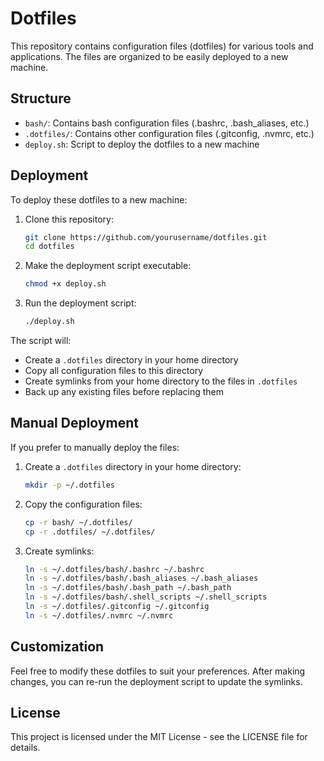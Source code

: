 # Dotfiles

This repository contains configuration files (dotfiles) for various tools and applications. The files are organized to be easily deployed to a new machine.

## Structure

- `bash/`: Contains bash configuration files (.bashrc, .bash_aliases, etc.)
- `.dotfiles/`: Contains other configuration files (.gitconfig, .nvmrc, etc.)
- `deploy.sh`: Script to deploy the dotfiles to a new machine

## Deployment

To deploy these dotfiles to a new machine:

1. Clone this repository:
   ```bash
   git clone https://github.com/yourusername/dotfiles.git
   cd dotfiles
   ```

2. Make the deployment script executable:
   ```bash
   chmod +x deploy.sh
   ```

3. Run the deployment script:
   ```bash
   ./deploy.sh
   ```

The script will:
- Create a `.dotfiles` directory in your home directory
- Copy all configuration files to this directory
- Create symlinks from your home directory to the files in `.dotfiles`
- Back up any existing files before replacing them

## Manual Deployment

If you prefer to manually deploy the files:

1. Create a `.dotfiles` directory in your home directory:
   ```bash
   mkdir -p ~/.dotfiles
   ```

2. Copy the configuration files:
   ```bash
   cp -r bash/ ~/.dotfiles/
   cp -r .dotfiles/ ~/.dotfiles/
   ```

3. Create symlinks:
   ```bash
   ln -s ~/.dotfiles/bash/.bashrc ~/.bashrc
   ln -s ~/.dotfiles/bash/.bash_aliases ~/.bash_aliases
   ln -s ~/.dotfiles/bash/.bash_path ~/.bash_path
   ln -s ~/.dotfiles/bash/.shell_scripts ~/.shell_scripts
   ln -s ~/.dotfiles/.gitconfig ~/.gitconfig
   ln -s ~/.dotfiles/.nvmrc ~/.nvmrc
   ```

## Customization

Feel free to modify these dotfiles to suit your preferences. After making changes, you can re-run the deployment script to update the symlinks.

## License

This project is licensed under the MIT License - see the LICENSE file for details.
